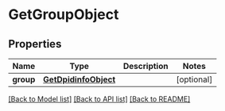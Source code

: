 # GetGroupObject

## Properties
Name | Type | Description | Notes
------------ | ------------- | ------------- | -------------
**group** | [**GetDpidinfoObject**](GetDpidinfoObject.md) |  | [optional] 

[[Back to Model list]](../README.md#documentation-for-models) [[Back to API list]](../README.md#documentation-for-api-endpoints) [[Back to README]](../README.md)



